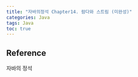 ```yaml
---
title: "자바의정석 Chapter14. 람다와 스트림 (미완성)"
categories: Java
tags: Java
toc: true
---
```


## 

## Reference
자바의 정석